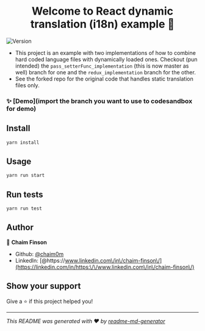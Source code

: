 <h1 align="center">Welcome to React dynamic translation (i18n) example 👋</h1>
<p>
  <img alt="Version" src="https://img.shields.io/badge/version-0.1.0-blue.svg?cacheSeconds=2592000" />
</p>

- This project is an example with two implementations of how to combine hard coded language files with dynamically loaded ones.
 Checkout (pun intended) the `pass_setterFunc_implementation` (this is now master as well) branch for one and the `redux_implementation` branch for the other.
- See the forked repo for the original code that handles static translation files only.

### ✨ [Demo](import the branch you want to use to codesandbox for  demo)

## Install

```sh
yarn install
```

## Usage

```sh
yarn run start
```

## Run tests

```sh
yarn run test
```

## Author

👤 **Chaim Finson**

* Github: [@chaim0m](https://github.com/chaim0m)
* LinkedIn: [@https:\/\/www.linkedin.com\/in\/chaim-finson\/](https://linkedin.com/in/https:\/\/www.linkedin.com\/in\/chaim-finson\/)

## Show your support

Give a ⭐️ if this project helped you!

***
_This README was generated with ❤️ by [readme-md-generator](https://github.com/kefranabg/readme-md-generator)_
